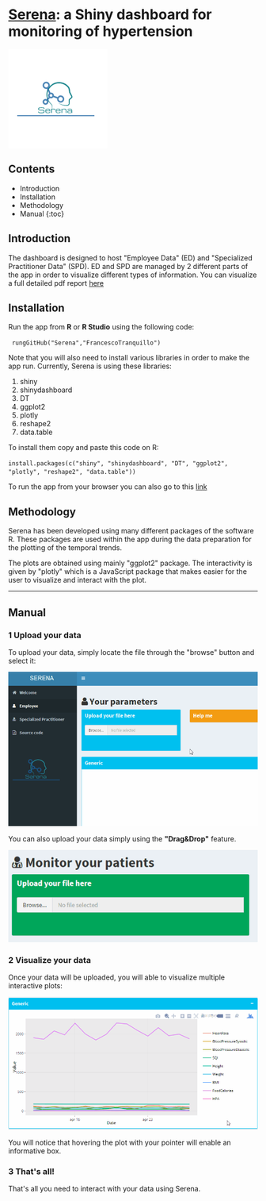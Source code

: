 #  [Serena](https://github.com/FrancescoTranquillo/Serena): a Shiny dashboard for monitoring of hypertension

<img src="www/logo2.png" align="center" />


## Contents

* Introduction
* Installation
* Methodology
* Manual
{:toc}

## Introduction
The dashboard is designed to host "Employee Data" (ED) and "Specialized Practitioner Data" (SPD). ED and SPD are managed by 2 different parts of the app in order to visualize different types of information. You can visualize a full detailed pdf report [here](report.pdf)

## Installation

Run the app from **R** or **R Studio** using the following code:

` rungGitHub("Serena","FrancescoTranquillo")`

Note that you will also need to install various libraries in order to make the app run.
Currently, Serena is using these libraries:
1. shiny
2. shinydashboard
3.  DT
4.  ggplot2
5.  plotly
6. reshape2
7. data.table

To install them copy and paste this code on R:

`install.packages(c("shiny",
"shinydashboard",
"DT",
"ggplot2",
"plotly",
"reshape2",
"data.table"))`

To run the app from your browser you can also go to this [link](https://FrancescoTranquillo.shinyapps.io/Medinfo/)

## Methodology

Serena has been developed using many different packages of the software R. These packages are used within the app during the data preparation for the plotting of the temporal trends.

The plots are obtained using mainly "ggplot2" package. The interactivity is given by "plotly" which is a JavaScript package that makes easier for the user to visualize and interact with the plot.
***

## Manual

### 1 Upload your data

To upload your data, simply locate the file through the "browse" button and select it:

<img src="www/choosefile.gif">

You can also upload your data simply using the **"Drag&Drop"** feature.



<img src="www/upload.gif">


### 2 Visualize your data

Once your data will be uploaded, you will able to visualize multiple interactive plots:

<img src="www/interact.gif">

You will notice that hovering the plot with your pointer will enable an informative box.

### 3 That's all!
That's all you need to interact with your data using Serena.
